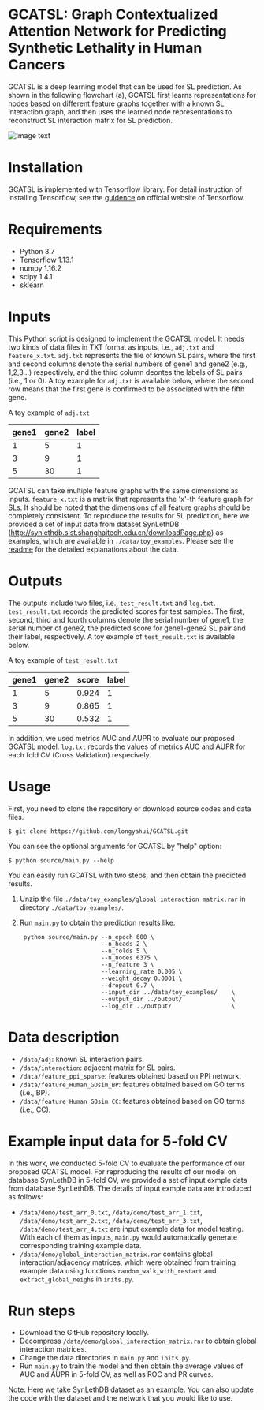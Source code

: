 # GCATSL: Graph Contextualized Attention Network for Predicting Synthetic Lethality in Human Cancers
GCATSL is a deep learning model that can be used for SL prediction. As shown in the following flowchart (a), GCATSL first learns representations for nodes based on different feature graphs together with a known SL interaction graph, and then uses the learned node representations to reconstruct SL interaction matrix for SL prediction. 

![Image text](https://github.com/longyahui/GCATSL/blob/master/flowchart.jpg)
# Installation
GCATSL is implemented with Tensorflow library. For detail instruction of installing Tensorflow, see the [guidence](https://www.tensorflow.org/install) on official website of Tensorflow.

# Requirements
* Python 3.7
* Tensorflow 1.13.1
* numpy 1.16.2
* scipy 1.4.1
* sklearn

# Inputs
This Python script is designed to implement the GCATSL model. It needs two kinds of data files in TXT format as inputs, i.e., `adj.txt` and `feature_x.txt`. `adj.txt` represents the file of known SL pairs, where the first and second columns denote the serial numbers of gene1 and gene2 (e.g., 1,2,3...) respectively, and the third column deontes the labels of SL pairs (i.e., 1 or 0). A toy example for `adj.txt` is available below, where the second row means that the first gene is confirmed to be associated with the fifth gene. 

A toy example of `adj.txt`

gene1|gene2|label
----|----|----|
1|5|1
3|9|1
5|30|1

GCATSL can take multiple feature graphs with the same dimensions as inputs. `feature_x.txt` is a matrix that represents the 'x'-th feature graph for SLs.  It should be noted that the dimensions of all feature graphs should be completely consistent. To reproduce the results for SL prediction, here we provided a set of input data from dataset SynLethDB (http://synlethdb.sist.shanghaitech.edu.cn/downloadPage.php) as examples, which are available in `./data/toy_examples`. Please see the [readme](https://github.com/longyahui/GCATSL/blob/master/data/readme.txt) for the detailed explanations about the data.

# Outputs
The outputs include two files, i.e., `test_result.txt` and `log.txt`.  `test_result.txt` records the predicted scores for test samples. The first, second, third and fourth columns denote the serial number of gene1, the serial number of gene2, the predicted score for gene1-gene2 SL pair and their label, respectively. A toy example of `test_result.txt` is available below.

A toy example of `test_result.txt`

gene1|gene2|score|label
----|----|----|----
1|5|0.924|1
3|9|0.865|1
5|30|0.532|1

In addition, we used metrics AUC and AUPR to evaluate our proposed GCATSL model. `log.txt` records the values of metrics AUC and AUPR for each fold CV (Cross Validation) respecively. 

# Usage
First, you need to clone the repository or download source codes and data files. 

    $ git clone https://github.com/longyahui/GCATSL.git
 
You can see the optional arguments for GCATSL by "help" option:

    $ python source/main.py --help

You can easily run GCATSL with two steps, and then obtain the predicted results.
1) Unzip the file `./data/toy_examples/global interaction matrix.rar` in directory `./data/toy_examples/`.
2) Run `main.py` to obtain the prediction results like:

        python source/main.py --n_epoch 600 \
                              --n_heads 2 \
                              --n_folds 5 \
                              --n_nodes 6375 \
                              --n_feature 3 \
                              --learning_rate 0.005 \
                              --weight_decay 0.0001 \
                              --dropout 0.7 \
                              --input_dir ../data/toy_examples/    \
                              --output_dir ../output/              \
                              --log_dir ../output/                 \


# Data description
* `/data/adj`: known SL interaction pairs.
* `/data/interaction`: adjacent matrix for SL pairs.
* `/data/feature_ppi_sparse`: features obtained based on PPI network.
* `/data/feature_Human_GOsim_BP`: features obtained based on GO terms (i.e., BP).
* `/data/feature_Human_GOsim_CC`: features obtained based on GO terms (i.e., CC).

# Example input data for 5-fold CV
In this work, we conducted 5-fold CV to evaluate the performance of our proposed GCATSL model. For reproducing the results of our model on database SynLethDB in 5-fold CV, we provided a set of input exmple data from database SynLethDB. The details of input exmple data are introduced as follows:
* `/data/demo/test_arr_0.txt`, `/data/demo/test_arr_1.txt`, `/data/demo/test_arr_2.txt`, `/data/demo/test_arr_3.txt`, `/data/demo/test_arr_4.txt` are input example data for model testing. With each of them as inputs, `main.py` would automatically generate corresponding training example data.
* `/data/demo/global_interaction_matrix.rar` contains global interaction/adjacency matrices, which were obtained from training example data using functions `random_walk_with_restart` and `extract_global_neighs` in `inits.py`. 

# Run steps
* Download the GitHub repository locally. 
* Decompress `/data/demo/global_interaction_matrix.rar` to obtain global interaction matrices.
* Change the data directories in `main.py` and `inits.py`.
* Run `main.py` to train the model and then obtain the average values of AUC and AUPR in 5-fold CV, as well as ROC and PR curves.

Note: Here we take SynLethDB dataset as an example. You can also update the code with the dataset and the network that you would like to use. 

